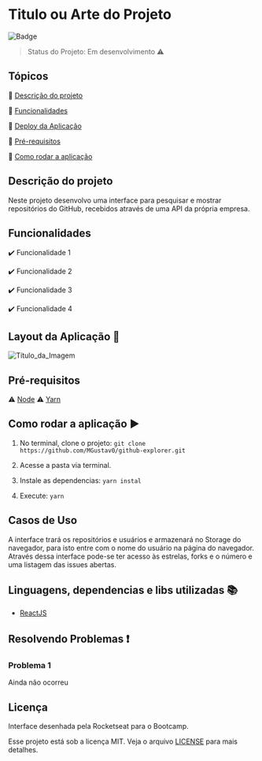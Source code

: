 # Titulo ou Arte do Projeto

![Badge](https://img.shields.io/badge/Bootcamp%20Rocketseat-ReactJS-blueviolet)

> Status do Projeto: Em desenvolvimento :warning:

## Tópicos

:small_blue_diamond: [Descrição do projeto](#descrição-do-projeto)

:small_blue_diamond: [Funcionalidades](#funcionalidades)

:small_blue_diamond: [Deploy da Aplicação](#deploy-da-aplicação-dash)

:small_blue_diamond: [Pré-requisitos](#pré-requisitos)

:small_blue_diamond: [Como rodar a aplicação](#como-rodar-a-aplicação-arrow_forward)

## Descrição do projeto

Neste projeto desenvolvo uma interface para pesquisar e mostrar repositórios do GitHub, recebidos através de uma API da própria empresa.

## Funcionalidades

:heavy_check_mark: Funcionalidade 1  

:heavy_check_mark: Funcionalidade 2  

:heavy_check_mark: Funcionalidade 3  

:heavy_check_mark: Funcionalidade 4  

## Layout da Aplicação :dash:

![Título_da_Imagem](Link_da_Imagem)

## Pré-requisitos

:warning: [Node](https://nodejs.org/en/download/)
:warning: [Yarn](https://yarnpkg.com/getting-started/install)

## Como rodar a aplicação :arrow_forward:

1. No terminal, clone o projeto: `git clone https://github.com/MGustav0/github-explorer.git`

2. Acesse a pasta via terminal.

3. Instale as dependencias: `yarn instal`

4. Execute: `yarn`

## Casos de Uso

A interface trará os repositórios e usuários e armazenará no Storage do navegador, para isto entre com o nome do usuário na página do navegador. Através dessa interface pode-se ter acesso às estrelas, forks e o número e uma listagem das issues abertas.

## Linguagens, dependencias e libs utilizadas :books:

- [ReactJS](https://pt-br.reactjs.org/)

## Resolvendo Problemas :exclamation:

### Problema 1

Ainda não ocorreu

## Licença

Interface desenhada pela Rocketseat para o Bootcamp.

Esse projeto está sob a licença MIT. Veja o arquivo [LICENSE](LICENSE) para mais detalhes.
